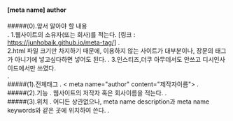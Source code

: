 #### [meta name] author

#####(0).앞서 알아야 할 내용  
.
    1.웹사이트의 소유자(또는 회사)를 적는다.
        [링크 : https://junhobaik.github.io/meta-tag/]
.    
    2.html 파일 크기만 차지하기 때문에, 이용하지 않는 사이트가 대부분이나, 장문의 태그가
    아니기에 넣고싶다하면 넣어도 된다.
.
    3.인스티즈,더쿠 아무데서도 안쓰고 디시인사이드에서만 쓰였다.    
.    
#####(1).전체태그
.
    < meta name="author" content="제작자이름">
.   
#####(2).기능
.
    웹사이트의 저작자 혹은 회사이름을 적는다.
.    
#####(3).위치
.
    어디든 상관없으나, meta name description과 meta name keywords와 같은 곳에 위치하여 쓴다.
.    